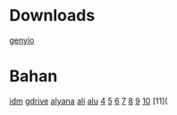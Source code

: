 # Downloads

[genyio](https://cloud.geny.io/)
# Bahan
[idm](https://www.internetdownloadmanager.com/download.html)
[gdrive](https://www.drive.google.com)
[alyana](https://avtub.stream/video/103455/alyana-yangg-desah-keenakan-ngentot-di-pagi-hari.html)
[ali](https://avtub.stream/video/66097/video-bokep-alyana-ml-lingerie-hitam.html)
[alu](https://doods.pro/e/daizrakon0oldwwd396ovkveau816pnu)
[4]([https://doods.pro/d/yrq29pkms84s](https://cdn.apkflash.net/org.telegram.messenger/Telegram_10.0.5_apkcombo.com.apk?ecp=b3JnLnRlbGVncmFtLm1lc3Nlbmdlci8xMC4wLjUvMzgwNDkuYjg5YmI3NTI4ZTI5ODlhZDYxMzZiMTM0MzAwM2VkZWJiYmIzMzUxNC5hcGs%3D&iat=1694097786&sig=c569b061621bcfdb7b736f8093b084de&size=72499756&from=cf&version=latest&lang=en&fp=682d3d010c621253851247b9d8d03a12&ip=139.194.103.5))
[5](https://cdn.apkflash.net/org.telegram.messenger/Telegram_10.0.5_apkcombo.com.apk?ecp=b3JnLnRlbGVncmFtLm1lc3Nlbmdlci8xMC4wLjUvMzgwNDkuYjg5YmI3NTI4ZTI5ODlhZDYxMzZiMTM0MzAwM2VkZWJiYmIzMzUxNC5hcGs%3D&iat=1694097786&sig=c569b061621bcfdb7b736f8093b084de&size=72499756&from=cf&version=latest&lang=en&fp=682d3d010c621253851247b9d8d03a12&ip=139.194.103.5)
[6](https://dooood.com/d/v5ey1r9tcqxl7lxsmgrxg92lbtawoz3)
[7](https://dooood.com/d/pzcl2bbueui7kf651dl1uhh2kdwplkj)
[8](https://dooood.com/d/bfk49b7h9m1d8ppfxz7l09b1tlvgtlw)
[9](https://dooood.com/d/or3ze33q4knkrzy2yv5kw0qfv59kyf7)
[10](https://dooood.com/d/kl3wr2v6hzx5rd2bwpzdoebz61ldys9)
[11](
